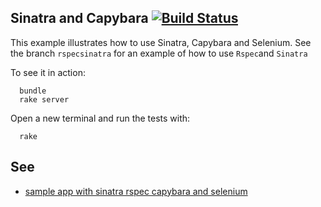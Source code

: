 ## Sinatra and Capybara [![Build Status](https://travis-ci.org/crguezl/sinatra-capybara-selenium/builds/?branch=master)](https://travis-ci.org/crguezl/sinatra-capybara-selenium)
This example illustrates how to use Sinatra, Capybara and Selenium.
See the branch `rspecsinatra`
for an example of how to use `Rspec`and `Sinatra`

To see it in action:

      bundle
      rake server

Open a new terminal and run the tests with:

      rake

## See 
* [sample app with sinatra rspec capybara and selenium](http://codedecoder.wordpress.com/2013/01/09/sample-app-with-sinatra-rspec-capybara-and-selenium/)

